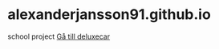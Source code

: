 # alexanderjansson91.github.io
school project
<a href="https://alexanderjansson91.github.io/Deluxepark/">Gå till deluxecar</a>
